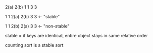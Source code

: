 2(a) 2(b) 1 1 3 3

1 1 2(a) 2(b) 3 3 <- "stable"

1 1 2(b) 2(a) 3 3 <- "non-stable"

stable = if keys are identical, entire object stays in same relative order

counting sort is a stable sort
